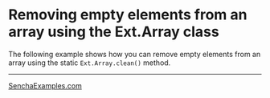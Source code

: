 # Removing empty elements from an array using the Ext.Array class #

The following example shows how you can remove empty elements from an array using the static `Ext.Array.clean()` method.

---

[SenchaExamples.com](http://senchaexamples.com/2012/02/21/removing-empty-elements-from-an-array-using-the-ext-array-class/)